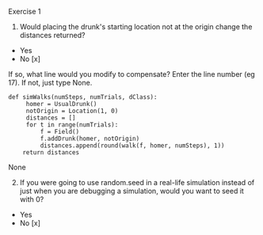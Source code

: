 Exercise 1

1. Would placing the drunk's starting location not at the origin change the distances returned?

- Yes
- No [x]

If so, what line would you modify to compensate? Enter the line number (eg 17). If not, just type None.

```
def simWalks(numSteps, numTrials, dClass):
     homer = UsualDrunk()
     notOrigin = Location(1, 0)
     distances = []
     for t in range(numTrials):
         f = Field()
         f.addDrunk(homer, notOrigin)
         distances.append(round(walk(f, homer, numSteps), 1))
    return distances
```

None

2. If you were going to use random.seed in a real-life simulation instead of just when you are debugging a simulation, would you want to seed it with 0?

- Yes
- No [x]